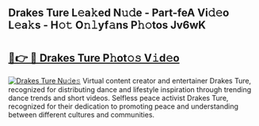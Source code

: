 ## Drakes Ture L𝚎a𝚔ed N𝚞𝚍e - Part-feA Vi𝚍𝚎o L𝚎a𝚔s - H𝚘𝚝 O𝚗𝚕yf𝚊ns P𝚑𝚘tos Jv6wK

# <h2><a href="http://kf3d2ua.oniu.top/?m=Drakes+Ture">🔗👉 🔴 Drakes Ture P𝚑ot𝚘𝚜 V𝚒d𝚎o</a></h2>

[![Drakes Ture Nu𝚍e𝚜](https://i.imgur.com/0qMVB7G.gif)](http://kf3d2ua.oniu.top/?m=Drakes+Ture)
Virtual content creator and entertainer Drakes Ture, recognized for distributing dance and lifestyle inspiration through trending dance trends and short videos. Selfless peace activist Drakes Ture, recognized for their dedication to promoting peace and understanding between different cultures and communities.  
